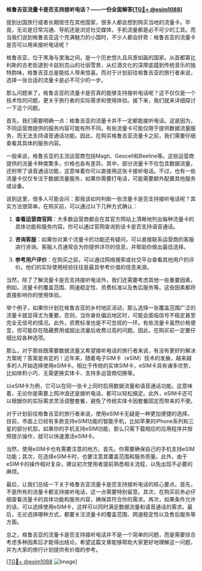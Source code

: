 **格鲁吉亚流量卡是否支持接听电话？——一份全面解答[[TG💪+ @esim1088](https://t.me/s/esim1088)]**

提到出国旅行或者长期居住在其他国家，很多人都会想到购买当地的流量卡。毕竟，无论是日常沟通、导航还是浏览社交媒体，手机流量都是必不可少的工具。而当我们说到格鲁吉亚这个充满魅力的小国时，不少人都会好奇：格鲁吉亚的流量卡是否可以用来接听电话呢？

格鲁吉亚，位于黑海与里海之间，是一个历史悠久且风景如画的国家。从首都第比利斯的古老街道到卡兹别克山的壮丽雪景，从红酒文化的深厚底蕴到传统音乐的独特韵味，格鲁吉亚总是能给人带来惊喜。而对于计划前往格鲁吉亚的旅行者来说，选择一张合适的流量卡是必不可少的一步。

那么问题来了，格鲁吉亚的流量卡是否真的能够支持接听电话呢？这不仅仅是一个技术性的问题，更关乎旅行者的实际需求和使用体验。接下来，我们就来详细探讨一下这个问题。

首先，我们需要明确一点：格鲁吉亚的流量卡并不一定都能接听电话。这是因为，不同运营商提供的服务内容可能有所不同。有些流量卡可能仅限于提供数据流量服务，而无法支持语音通话功能。因此，在购买格鲁吉亚流量卡之前，我们需要仔细查看其具体的服务内容。

一般来说，格鲁吉亚的主流运营商包括Magti、Geocell和Beeline等。这些运营商提供的流量卡种类繁多，价格也各有差异。其中，部分流量卡不仅包含数据流量，还附带了语音通话功能，这意味着你可以直接用这张卡接听电话。不过，也有一些流量卡仅仅专注于数据流量服务，如果你需要打电话，可能需要额外配置其他服务或设备。

说到这里，很多人可能会问：那我该如何判断一张流量卡是否支持接听电话呢？其实方法很简单。在购买前，可以通过以下几种方式确认：

1. **查看运营商官网**：大多数运营商都会在其官方网站上清晰地列出每种流量卡的具体功能和服务内容。你可以通过官网查询到该卡是否支持语音通话。
   
2. **咨询客服**：如果你对某个流量卡的功能还有疑问，可以直接联系运营商的客服进行咨询。客服人员通常会为你提供详尽的信息，并帮助你做出最佳选择。

3. **参考用户评价**：在购买之前，可以通过网络搜索或社交平台查看其他用户的评价。他们的实际使用经验往往是最具参考价值的信息来源。

当然，除了了解流量卡是否支持接听电话外，我们还需要考虑其他一些重要因素。例如，流量卡的覆盖范围、网速稳定性、资费标准以及售后服务等。这些因素都将直接影响你的使用体验。

举个例子，如果你计划在格鲁吉亚的乡村地区活动，那么选择一张覆盖范围广泛的流量卡就显得尤为重要。否则，当你身处偏远地区时，可能会面临信号不稳定甚至完全无信号的情况。此外，资费标准也是不可忽视的一环。有些流量卡虽然价格便宜，但可能存在隐藏费用或超出流量后收费过高的问题。因此，在购买前一定要仔细比较各种选项。

那么，对于那些既需要数据流量又希望接听电话的旅行者来说，有没有更好的解决方案呢？答案是肯定的！近年来，随着电子SIM卡（eSIM）技术的发展，越来越多的人开始选择使用eSIM卡。相比于传统的实体SIM卡，eSIM卡具有诸多优势，比如体积小巧、无需更换实体卡、支持多运营商切换等。

以eSIM卡为例，它可以在同一张卡上同时启用数据流量和语音通话功能。这意味着，无论你是需要上网冲浪还是接听电话，都可以轻松搞定。此外，eSIM卡还可以根据你的实际需求灵活调整套餐，避免了传统实体卡因套餐固定而带来的不便。

对于计划前往格鲁吉亚的旅行者来说，使用eSIM卡无疑是一种更加便捷的选择。目前，市面上已经有多款支持eSIM功能的智能手机，比如苹果的iPhone系列和三星的部分机型。如果你的手机支持eSIM功能，那么只需下载相应的应用程序并按照提示操作，就可以快速激活eSIM卡。

当然，使用eSIM卡也有需要注意的地方。首先，你需要确保自己的手机支持eSIM功能；其次，在选择eSIM卡时，也要注意其覆盖范围和服务质量。此外，由于eSIM卡的操作相对复杂，建议初次使用者提前熟悉相关流程，以免出现不必要的麻烦。

最后，让我们总结一下关于格鲁吉亚流量卡是否支持接听电话的核心要点。首先，不是所有的流量卡都支持接听电话，这一点需要特别留意。其次，在购买前务必仔细查看流量卡的具体功能和服务内容，确保其符合你的需求。再次，如果条件允许的话，可以选择使用eSIM卡，这样可以同时满足数据流量和语音通话的需求。最后，无论选择哪种方式，都要关注流量卡的覆盖范围、网速稳定性以及售后服务等方面。

总之，格鲁吉亚的流量卡是否支持接听电话并不是一个简单的问题，而是需要综合考虑多种因素后才能得出结论。希望这篇文章能够帮助大家更好地理解这一问题，并为大家的旅行计划提供有价值的参考。

[[TG💪+ @esim1088](https://t.me/s/esim1088) ![Image](https://i.postimg.cc/4NQfJmqS/Snipaste-2025-05-13-00-14-12.png)]